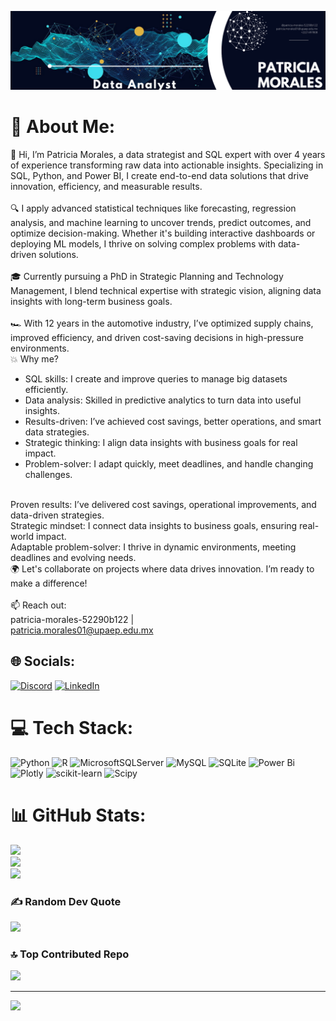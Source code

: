 ![Banner](https://github.com/Patricia261000/BANNER/blob/main/Black%20&%20White%20Modern%20Minimalist%20Data%20Analyst%20LinkedIn%20Banner.png?raw=true)

# 💫 About Me:
🚀 Hi, I’m Patricia Morales, a data strategist and SQL expert with over 4 years of experience transforming raw data into actionable insights. Specializing in SQL, Python, and Power BI, I create end-to-end data solutions that drive innovation, efficiency, and measurable results.<br><br>🔍 I apply advanced statistical techniques like forecasting, regression analysis, and machine learning to uncover trends, predict outcomes, and optimize decision-making. Whether it's building interactive dashboards or deploying ML models, I thrive on solving complex problems with data-driven solutions.<br><br>🎓 Currently pursuing a PhD in Strategic Planning and Technology Management, I blend technical expertise with strategic vision, aligning data insights with long-term business goals.<br><br>🏎️ With 12 years in the automotive industry, I’ve optimized supply chains, improved efficiency, and driven cost-saving decisions in high-pressure environments.<br>
💥 Why me?<br>
* SQL skills: I create and improve queries to manage big datasets efficiently.
* Data analysis: Skilled in predictive analytics to turn data into useful insights.
* Results-driven: I’ve achieved cost savings, better operations, and smart data strategies.
* Strategic thinking: I align data insights with business goals for real impact.
* Problem-solver: I adapt quickly, meet deadlines, and handle changing challenges.

<br>Proven results: I’ve delivered cost savings, operational improvements, and data-driven strategies.<br>Strategic mindset: I connect data insights to business goals, ensuring real-world impact.<br>Adaptable problem-solver: I thrive in dynamic environments, meeting deadlines and evolving needs.<br>🌍 Let's collaborate on projects where data drives innovation. I’m ready to make a difference!<br><br>📫 Reach out:<br>patricia-morales-52290b122 |<br>patricia.morales01@upaep.edu.mx


## 🌐 Socials:
[![Discord](https://img.shields.io/badge/Discord-%237289DA.svg?logo=discord&logoColor=white)](https://discord.gg/patricia_261000) [![LinkedIn](https://img.shields.io/badge/LinkedIn-%230077B5.svg?logo=linkedin&logoColor=white)](https://linkedin.com/in/patricia-morales-52290b122) 

# 💻 Tech Stack:
![Python](https://img.shields.io/badge/python-3670A0?style=plastic&logo=python&logoColor=ffdd54) ![R](https://img.shields.io/badge/r-%23276DC3.svg?style=plastic&logo=r&logoColor=white) ![MicrosoftSQLServer](https://img.shields.io/badge/Microsoft%20SQL%20Server-CC2927?style=plastic&logo=microsoft%20sql%20server&logoColor=white) ![MySQL](https://img.shields.io/badge/mysql-4479A1.svg?style=plastic&logo=mysql&logoColor=white) ![SQLite](https://img.shields.io/badge/sqlite-%2307405e.svg?style=plastic&logo=sqlite&logoColor=white) ![Power Bi](https://img.shields.io/badge/power_bi-F2C811?style=plastic&logo=powerbi&logoColor=black) ![Plotly](https://img.shields.io/badge/Plotly-%233F4F75.svg?style=plastic&logo=plotly&logoColor=white) ![scikit-learn](https://img.shields.io/badge/scikit--learn-%23F7931E.svg?style=plastic&logo=scikit-learn&logoColor=white) ![Scipy](https://img.shields.io/badge/SciPy-%230C55A5.svg?style=plastic&logo=scipy&logoColor=%white)
# 📊 GitHub Stats:
![](https://github-readme-stats.vercel.app/api?username=Patricia261000&theme=holi&hide_border=true&include_all_commits=false&count_private=true)<br/>
![](https://github-readme-streak-stats.herokuapp.com/?user=Patricia261000&theme=holi&hide_border=true)<br/>
![](https://github-readme-stats.vercel.app/api/top-langs/?username=Patricia261000&theme=holi&hide_border=true&include_all_commits=false&count_private=true&layout=compact)

### ✍️ Random Dev Quote
![](https://quotes-github-readme.vercel.app/api?type=horizontal&theme=tokyonight)

### 🔝 Top Contributed Repo
![](https://github-contributor-stats.vercel.app/api?username=Patricia261000&limit=5&theme=dark&combine_all_yearly_contributions=true)

---
[![](https://visitcount.itsvg.in/api?id=Patricia261000&icon=9&color=10)](https://visitcount.itsvg.in)

<!-- Proudly created with GPRM ( https://gprm.itsvg.in ) -->
